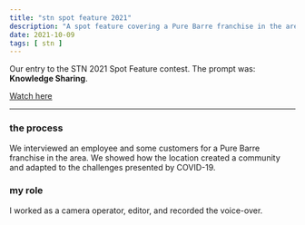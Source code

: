 ```yaml
---
title: "stn spot feature 2021"
description: "A spot feature covering a Pure Barre franchise in the area."
date: 2021-10-09
tags: [ stn ]
---
```

Our entry to the STN 2021 Spot Feature contest. The prompt was: **Knowledge Sharing**.

[Watch here](https://youtu.be/b2wZILswE5c)

<hr class="in-content">

### the process
We interviewed an employee and some customers for a Pure Barre franchise in the area. We showed how the location created a community and adapted to the challenges presented by COVID-19.

### my role
I worked as a camera operator, editor, and recorded the voice-over.